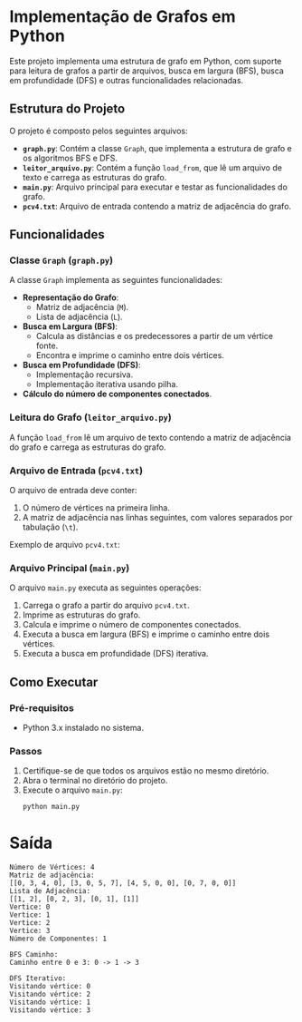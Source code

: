 # Implementação de Grafos em Python

Este projeto implementa uma estrutura de grafo em Python, com suporte para leitura de grafos a partir de arquivos, busca em largura (BFS), busca em profundidade (DFS) e outras funcionalidades relacionadas.

## Estrutura do Projeto

O projeto é composto pelos seguintes arquivos:

- **`graph.py`**: Contém a classe `Graph`, que implementa a estrutura de grafo e os algoritmos BFS e DFS.
- **`leitor_arquivo.py`**: Contém a função `load_from`, que lê um arquivo de texto e carrega as estruturas do grafo.
- **`main.py`**: Arquivo principal para executar e testar as funcionalidades do grafo.
- **`pcv4.txt`**: Arquivo de entrada contendo a matriz de adjacência do grafo.

## Funcionalidades

### Classe `Graph` (`graph.py`)
A classe `Graph` implementa as seguintes funcionalidades:
- **Representação do Grafo**:
  - Matriz de adjacência (`M`).
  - Lista de adjacência (`L`).
- **Busca em Largura (BFS)**:
  - Calcula as distâncias e os predecessores a partir de um vértice fonte.
  - Encontra e imprime o caminho entre dois vértices.
- **Busca em Profundidade (DFS)**:
  - Implementação recursiva.
  - Implementação iterativa usando pilha.
- **Cálculo do número de componentes conectados**.

### Leitura do Grafo (`leitor_arquivo.py`)
A função `load_from` lê um arquivo de texto contendo a matriz de adjacência do grafo e carrega as estruturas do grafo.

### Arquivo de Entrada (`pcv4.txt`)
O arquivo de entrada deve conter:
1. O número de vértices na primeira linha.
2. A matriz de adjacência nas linhas seguintes, com valores separados por tabulação (`\t`).

Exemplo de arquivo `pcv4.txt`:


### Arquivo Principal (`main.py`)
O arquivo `main.py` executa as seguintes operações:
1. Carrega o grafo a partir do arquivo `pcv4.txt`.
2. Imprime as estruturas do grafo.
3. Calcula e imprime o número de componentes conectados.
4. Executa a busca em largura (BFS) e imprime o caminho entre dois vértices.
5. Executa a busca em profundidade (DFS) iterativa.

## Como Executar

### Pré-requisitos
- Python 3.x instalado no sistema.

### Passos
1. Certifique-se de que todos os arquivos estão no mesmo diretório.
2. Abra o terminal no diretório do projeto.
3. Execute o arquivo `main.py`:
   ```bash
   python main.py

 # Saída

  ```
Número de Vértices: 4
Matriz de adjacência:
[[0, 3, 4, 0], [3, 0, 5, 7], [4, 5, 0, 0], [0, 7, 0, 0]]
Lista de Adjacência:
[[1, 2], [0, 2, 3], [0, 1], [1]]
Vertice: 0
Vertice: 1
Vertice: 2
Vertice: 3
Número de Componentes: 1

BFS Caminho:
Caminho entre 0 e 3: 0 -> 1 -> 3

DFS Iterativo:
Visitando vértice: 0
Visitando vértice: 2
Visitando vértice: 1
Visitando vértice: 3
 ```
